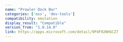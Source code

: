 ```yaml
---
name: "Prowler Dock Bar"
categories: ['oss', 'dev-tools']
compatibility: emulation
display_result: "Compatible"
version_from: "1.0.14.0"
link: https://apps.microsoft.com/detail/9P4F92NHGCZ7
---
```

